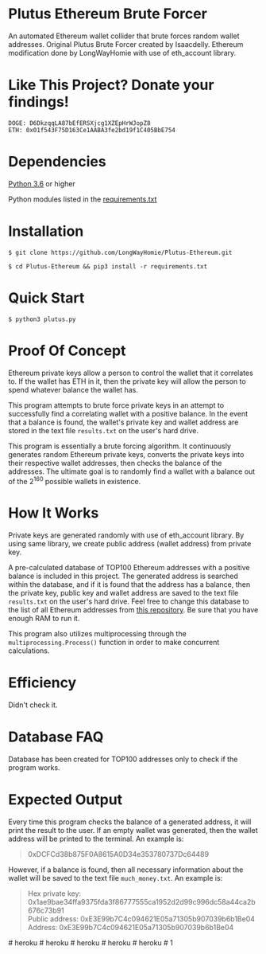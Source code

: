 # Plutus Ethereum Brute Forcer

An automated Ethereum wallet collider that brute forces random wallet addresses.
Original Plutus Brute Forcer created by Isaacdelly. 
Ethereum modification done by LongWayHomie with use of eth_account library.

# Like This Project? Donate your findings!

```
DOGE: D6DkzqqLA87bEfERSXjcg1XZEpHrWJopZ8
ETH: 0x01f543F75D163Ce1AABA3fe2bd19f1C405BbE754
```

# Dependencies

<a href="https://www.python.org/downloads/">Python 3.6</a> or higher

Python modules listed in the <a href="/requirements.txt">requirements.txt<a/>
  

# Installation

```
$ git clone https://github.com/LongWayHomie/Plutus-Ethereum.git

$ cd Plutus-Ethereum && pip3 install -r requirements.txt
```

# Quick Start

```
$ python3 plutus.py
```

# Proof Of Concept

Ethereum private keys allow a person to control the wallet that it correlates to. If the wallet has ETH in it, then the private key will allow the person to spend whatever balance the wallet has. 

This program attempts to brute force private keys in an attempt to successfully find a correlating wallet with a positive balance. In the event that a balance is found, the wallet's private key and wallet address are stored in the text file `results.txt` on the user's hard drive.

This program is essentially a brute forcing algorithm. It continuously generates random Ethereum private keys, converts the private keys into their respective wallet addresses, then checks the balance of the addresses. The ultimate goal is to randomly find a wallet with a balance out of the 2<sup>160</sup> possible wallets in existence.

# How It Works

Private keys are generated randomly with use of eth_account library.
By using same library, we create public address (wallet address) from private key.

A pre-calculated database of TOP100 Ethereum addresses with a positive balance is included in this project. The generated address is searched within the database, and if it is found that the address has a balance, then the private key, public key and wallet address are saved to the text file `results.txt` on the user's hard drive.
Feel free to change this database to the list of all Ethereum addresses from <a href="https://gz.blockchair.com/ethereum/addresses/">this repository</a>. Be sure that you have enough RAM to run it.

This program also utilizes multiprocessing through the `multiprocessing.Process()` function in order to make concurrent calculations.

# Efficiency
  
Didn't check it.

# Database FAQ

Database has been created for TOP100 addresses only to check if the program works. 

# Expected Output

Every time this program checks the balance of a generated address, it will print the result to the user. If an empty wallet was generated, then the wallet address will be printed to the terminal. An example is:

>0xDCFCd38b875F0A8615A0D34e353780737Dc64489

However, if a balance is found, then all necessary information about the wallet will be saved to the text file `much_money.txt`. An example is:

>Hex private key: 0x1ae9bae34ffa9375fda3f86777555ca1952d2d99c996dc58a44ca2b676c73b91<br/>
>Public address: 0xE3E99b7C4c094621E05a71305b907039b6b1Be04 <br/>
>Address: 0xE3E99b7C4c094621E05a71305b907039b6b1Be04 <br/>

#   h e r o k u  
 #   h e r o k u  
 #   h e r o k u  
 #   h e r o k u  
 #   h e r o k u  
 #   1  
 